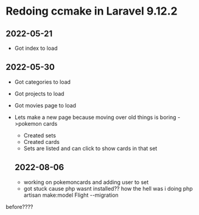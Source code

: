 # Redoing ccmake in Laravel 9.12.2
## 2022-05-21
- Got index to load

## 2022-05-30
- Got categories to load
- Got projects to load
- Got movies page to load
- Lets make a new page because moving over old things is boring ->pokemon cards
    - Created sets
    - Created cards
    - Sets are listed and can click to show cards in that set

    ## 2022-08-06
    - working on pokemoncards and adding user to set
    - got stuck cause php wasnt installed?? how the hell was i doing php artisan make:model Flight --migration

 before????